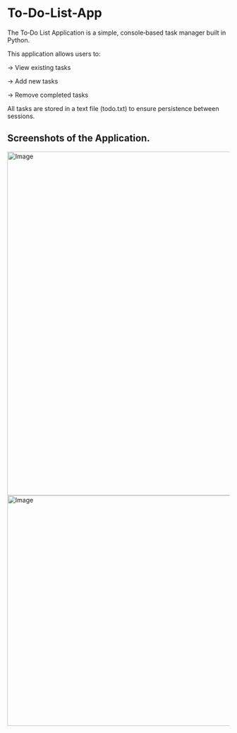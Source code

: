 # To-Do-List-App
The To‑Do List Application is a simple, console‑based task manager built in Python.

This application allows users to:

-> View existing tasks

-> Add new tasks

-> Remove completed tasks

All tasks are stored in a text file (todo.txt) to ensure persistence between sessions.

## Screenshots of the Application.

<img width="1371" height="778" alt="Image" src="https://github.com/user-attachments/assets/bbea0f72-e663-4f4a-9a26-3dbd9b2dd140" />
<img width="1373" height="522" alt="Image" src="https://github.com/user-attachments/assets/7c99c209-c749-406e-af17-7027eb66ae07" />
